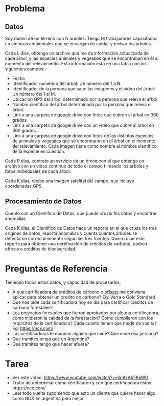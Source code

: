 # Problema

## Datos

Soy dueño de un terreno con N árboles. Tengo M trabajadores capacitados en ciencias ambientales que se encargan de cuidar y revisar los árboles.

Cada L días, obtengo un archivo que me da información actualizada de cada árbol, y las especies animales y vegetales que se encontraban en él al momento del relevamiento. Esta información esta en una tabla con los siguientes campos:
- Fecha
- Identificador numérico del árbol: Un número del 1 a N.
- Identificador de la persona que saco las imagenes y el video del árbol: Un número del 1 al M.
- Ubicación GPS del árbol determinado por la persona que releva el árbol.
- Nombre cientifico del árbol determinado por la persona que releva el árbol.
- Link a una carpeta de google drive con fotos que cubren al árbol en 360 grados.
- Link a una carpeta de google drive con un video que cubre al árbol en 360 grados.
- Link a una carpeta de google drive con fotos de las distintas especies de animales y vegetales que se encontraron en el árbol en el momento del relevamiento. Cada imagen tiene como nombre el nombre científico de la especie en cuestión. 

Cada P días, contrato un servicio de un drone con el que obtengo un archivo con un video continuo de todo el campo filmando los árboles y fotos individuales de cada árbol.

Cada K días, recibo una imagen satelital del campo, que incluye coordenadas GPS.

## Procesamiento de Datos

Cuento con un Cientifico de Datos, que puede cruzar los datos y encontrar anomalías. 

Cada K días, el Cientifico de Datos hace un reporte en el que cruza los tres orígines de datos, reporta anomalías y cuenta cuantos árboles se detectaron correctamenente segun las tres fuentes. Quiero usar este reporte para obtener una certificación de créditos de carbono, carbon offests o créditos de biodiversidad.

# Preguntas de Referencia
Teniendo todos estos datos, y capacidad de procesarlos,
- A que certificadora de créditos de cárbono o [offsets](https://www.youtube.com/watch?v=6p8zAbFKpW0) me conviene aplicar para obtener un credito de carbono? Eg: Verra o Gold Standard.
- Que nos pide cada certificadora hoy en dia para certificar creditos de carbono forestales? 
- Los proyectos forestales que fueron aprobados por alguna certificadora, como midieron la calidad de la forestacion? Como cumplieron con los requicitos de la certificadora? Cada cuanto tienen que medir de vuelta? Eg: https://ncx.com/ 
- Las certificadoras te mandan alguien que mide? Que mide esa persona?
- Que tramites tengo que en Argentina?
- Que tramites tengo que hacer afuera?

# Tarea
- Ver este video: https://www.youtube.com/watch?v=6p8zAbFKpW0
- Tratar de determinar como certificaron y con que certificadora estos: https://ncx.com/
- Leer todo vuelta suponiendo que esto un cliente que quiere hacer algo como NCX en argentina pero mejor.
